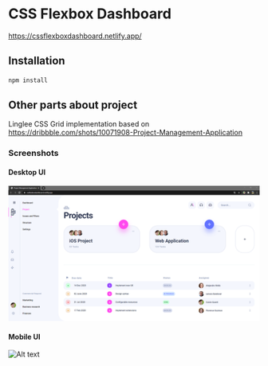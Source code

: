# CSS Flexbox Dashboard

https://cssflexboxdashboard.netlify.app/

## Installation

```bash
npm install
```

## Other parts about project

Linglee CSS Grid implementation based on https://dribbble.com/shots/10071908-Project-Management-Application

### Screenshots

#### Desktop UI

![Alt text](/screenshot/web_UI.png)

#### Mobile UI

![Alt text](/screenshot/mobile.png)
